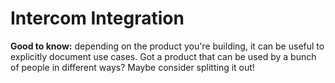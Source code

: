 # Intercom Integration


**Good to know:** depending on the product you're building, it can be useful to explicitly document use cases. Got a product that can be used by a bunch of people in different ways? Maybe consider splitting it out!
